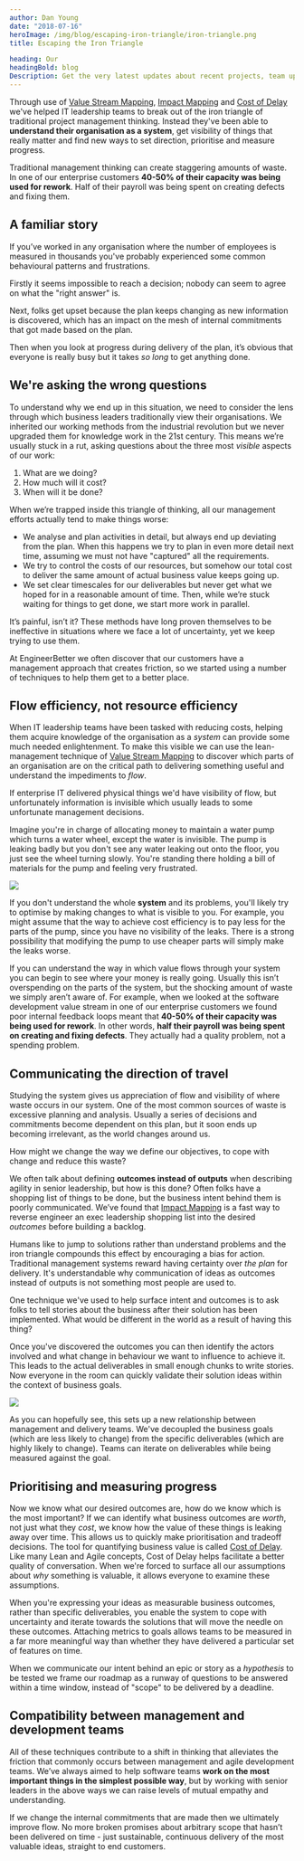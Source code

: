 ```yaml
---
author: Dan Young
date: "2018-07-16"
heroImage: /img/blog/escaping-iron-triangle/iron-triangle.png
title: Escaping the Iron Triangle

heading: Our
headingBold: blog
Description: Get the very latest updates about recent projects, team updates, thoughts and industry news from our team of EngineerBetter experts.
---
```


Through use of [Value Stream Mapping](https://en.wikipedia.org/wiki/Value_stream_mapping), [Impact Mapping](https://www.impactmapping.org/) and [Cost of Delay](https://www.cloudfoundry.org/blog/learning-cost-delay-cloud-foundry-boston-summit/) we've helped IT leadership teams to break out of the iron triangle of traditional project management thinking. Instead they've been able to **understand their organisation as a system**, get visibility of things that really matter and find new ways to set direction, prioritise and measure progress.

<section class="boxout">
<p>Traditional management thinking can create staggering amounts of waste. In one of our enterprise customers <strong>40-50% of their capacity was being used for rework</strong>. Half of their payroll was being spent on creating defects and fixing them.</p>
</section>

## A familiar story

If you’ve worked in any organisation where the number of employees is measured in thousands you've probably experienced some common behavioural patterns and frustrations.

Firstly it seems impossible to reach a decision; nobody can seem to agree on what the "right answer" is.

Next, folks get upset because the plan keeps changing as new information is discovered, which has an impact on the mesh of internal commitments that got made based on the plan.

Then when you look at progress during delivery of the plan, it’s obvious that everyone is really busy but it takes *so long* to get anything done.

## We're asking the wrong questions

To understand why we end up in this situation, we need to consider the lens through which business leaders traditionally view their organisations. We inherited our working methods from the industrial revolution but we never upgraded them for knowledge work in the 21st century. This means we’re usually stuck in a rut, asking questions about the three most *visible* aspects of our work:

1. What are we doing?
2. How much will it cost?
3. When will it be done?

When we’re trapped inside this triangle of thinking, all our management efforts actually tend to make things worse:

* We analyse and plan activities in detail, but always end up deviating from the plan. When this happens we try to plan in even more detail next time, assuming we must not have "captured" all the requirements.
* We try to control the costs of our resources, but somehow our total cost to deliver the same amount of actual business value keeps going up.
* We set clear timescales for our deliverables but never get what we hoped for in a reasonable amount of time. Then, while we’re stuck waiting for things to get done, we start more work in parallel.

It’s painful, isn’t it? These methods have long proven themselves to be ineffective in situations where we face a lot of uncertainty, yet we keep trying to use them.

At EngineerBetter we often discover that our customers have a management approach that creates friction, so we started using a number of techniques to help them get to a better place.

## Flow efficiency, not resource efficiency

When IT leadership teams have been tasked with reducing costs, helping them acquire knowledge of the organisation as a *system* can provide some much needed enlightenment. To make this visible we can use the lean-management technique of [Value Stream Mapping](https://en.wikipedia.org/wiki/Value_stream_mapping) to discover which parts of an organisation are on the critical path to delivering something useful and understand the impediments to *flow*.

If enterprise IT delivered physical things we'd have visibility of flow, but unfortunately information is invisible which usually leads to some unfortunate management decisions.

Imagine you're in charge of allocating money to maintain a water pump which turns a water wheel, except the water is invisible. The pump is leaking badly but you don't see any water leaking out onto the floor, you just see the wheel turning slowly. You're standing there holding a bill of materials for the pump and feeling very frustrated.

<img src="/img/blog/escaping-iron-triangle/leak.jpg" class="fit image">

If you don't understand the whole **system** and its problems, you'll likely try to optimise by making changes to what is visible to you. For example, you might assume that the way to achieve cost efficiency is to pay less for the parts of the pump, since you have no visibility of the leaks. There is a strong possibility that modifying the pump to use cheaper parts will simply make the leaks worse.

If you can understand the way in which value flows through your system you can begin to see where your money is really going. Usually this isn’t overspending on the parts of the system, but the shocking amount of waste we simply aren’t aware of. For example, when we looked at the software development value stream in one of our enterprise customers we found poor internal feedback loops meant that **40-50% of their capacity was being used for rework**. In other words, **half their payroll was being spent on creating and fixing defects**. They actually had a quality problem, not a spending problem.

## Communicating the direction of travel

Studying the system gives us appreciation of flow and visibility of where waste occurs in our system. One of the most common sources of waste is excessive planning and analysis. Usually a series of decisions and commitments become dependent on this plan, but it soon ends up becoming irrelevant, as the world changes around us.

How might we change the way we define our objectives, to cope with change and reduce this waste?

We often talk about defining **outcomes instead of outputs** when describing agility in senior leadership, but how is this done? Often folks have a shopping list of things to be done, but the business intent behind them is poorly communicated. We’ve found that [Impact Mapping](https://www.impactmapping.org/) is a fast way to reverse engineer an exec leadership shopping list into the desired *outcomes* before building a backlog.

Humans like to jump to solutions rather than understand problems and the iron triangle compounds this effect by encouraging a bias for action. Traditional management systems reward having certainty over *the plan* for delivery. It's understandable why communication of ideas as outcomes instead of outputs is not something most people are used to.

One technique we've used to help surface intent and outcomes is to ask folks to tell stories about the business after their solution has been implemented. What would be different in the world as a result of having this thing?

Once you've discovered the outcomes you can then identify the actors involved and what change in behaviour we want to influence to achieve it. This leads to the actual deliverables in small enough chunks to write stories. Now everyone in the room can quickly validate their solution ideas within the context of business goals.

<img src="/img/blog/escaping-iron-triangle/impact-map.png" class="fit image">

As you can hopefully see, this sets up a new relationship between management and delivery teams. We've decoupled the business goals (which are less likely to change) from the specific deliverables (which are highly likely to change). Teams can iterate on deliverables while being measured against the goal.

## Prioritising and measuring progress

Now we know what our desired outcomes are, how do we know which is the most important? If we can identify what business outcomes are *worth*, not just what they *cost*, we know how the value of these things is leaking away over time. This allows us to quickly make prioritisation and tradeoff decisions. The tool for quantifying business value is called [Cost of Delay](https://www.cloudfoundry.org/blog/learning-cost-delay-cloud-foundry-boston-summit/). Like many Lean and Agile concepts, Cost of Delay helps facilitate a better quality of conversation. When we're forced to surface all our assumptions about *why* something is valuable, it allows everyone to examine these assumptions.

When you're expressing your ideas as measurable business outcomes, rather than specific deliverables, you enable the system to cope with uncertainty and iterate towards the solutions that will move the needle on these outcomes. Attaching metrics to goals allows teams to be measured in a far more meaningful way than whether they have delivered a particular set of features on time.

When we communicate our intent behind an epic or story as a *hypothesis* to be tested we frame our roadmap as a runway of questions to be answered within a time window, instead of "scope" to be delivered by a deadline.

## Compatibility between management and development teams

All of these techniques contribute to a shift in thinking that alleviates the friction that commonly occurs between management and agile development teams. We’ve always aimed to help software teams **work on the most important things in the simplest possible way**, but by working with senior leaders in the above ways we can raise levels of mutual empathy and understanding.

If we change the internal commitments that are made then we ultimately improve flow. No more broken promises about arbitrary scope that hasn’t been delivered on time - just sustainable, continuous delivery of the most valuable ideas, straight to end customers.
